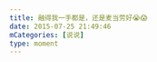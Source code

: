 ```yaml
---
title: 融得我一手都是，还是麦当劳好😭😱
date: 2015-07-25 21:49:46
mCategories: [说说]
type: moment
---
```


<div id="pics-20150725214946"></div>

<script src="/lib/moment/pics.js"></script>
<script>
var data = [
    {"link": "2015-07-25_000000.webp", "type": "shuoshuo"}
];
picsRender(data, "pics-20150725214946");
</script>
